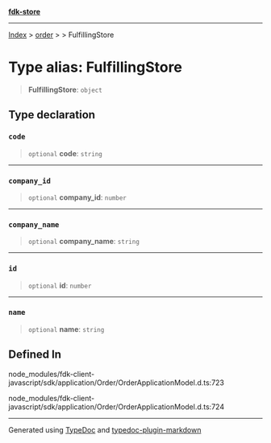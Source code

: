 [**fdk-store**](../../../README.md)
***

[Index](../../../API.md) > [order](../../README.md) > [<internal>](../README.md) > FulfillingStore

# Type alias: FulfillingStore

> **FulfillingStore**: `object`

## Type declaration

### `code`

> `optional` **code**: `string`

***

### `company_id`

> `optional` **company\_id**: `number`

***

### `company_name`

> `optional` **company\_name**: `string`

***

### `id`

> `optional` **id**: `number`

***

### `name`

> `optional` **name**: `string`

## Defined In

node\_modules/fdk-client-javascript/sdk/application/Order/OrderApplicationModel.d.ts:723

node\_modules/fdk-client-javascript/sdk/application/Order/OrderApplicationModel.d.ts:724

***
Generated using [TypeDoc](https://typedoc.org/) and [typedoc-plugin-markdown](https://www.npmjs.com/package/typedoc-plugin-markdown)
